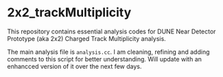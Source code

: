 # 2x2_trackMultiplicity
This repository contains essential analysis codes for DUNE Near Detector Prototype (aka 2x2) Charged Track Multiplicity analysis.

The main analysis file is ``analysis.cc``. I am cleaning, refining and adding comments to this script for better understanding. Will update with an enhancced version of it over the next few days.
